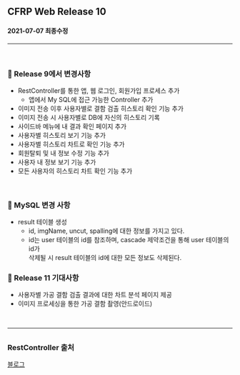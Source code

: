 ## CFRP Web Release 10

#### 2021-07-07 최종수정

***

<br>

### :pushpin: Release 9에서 변경사항

- RestController를 통한 앱, 웹 로그인, 회원가입 프로세스 추가
  - 앱에서 My SQL에 접근 가능한 Controller 추가
- 이미지 전송 이후 사용자별로 결함 검출 히스토리 확인 기능 추가
- 이미지 전송 시 사용자별로 DB에 자신의 히스토리 기록
- 사이드바 메뉴에 내 결과 확인 페이지 추가
- 사용자별 히스토리 보기 기능 추가
- 사용자별 히스토리 차트로 확인 기능 추가
- 회원탈퇴 및 내 정보 수정 기능 추가
- 사용자 내 정보 보기 기능 추가
- 모든 사용자의 히스토리 차트 확인 기능 추가

<br> 

### :pushpin: MySQL 변경 사항

- result 테이블 생성
  - id, imgName, uncut, spalling에 대한 정보를 가지고 있다.
  - id는 user 테이블의 id를 참조하며, cascade 제약조건을 통해 user 테이블의 id가<br> 삭제될 시 result 테이블의 id에 대한 모든 정보도 삭제된다.

### :pushpin: Release 11 기대사항

- 사용자별 가공 결함 검출 결과에 대한 차트 분석 페이지 제공
- 이미지 프로세싱을 통한 가공 결함 촬영(안드로이드)



<br>

***

## 

### RestController 출처

[블로그](https://ecolumbus.tistory.com/4 ) 